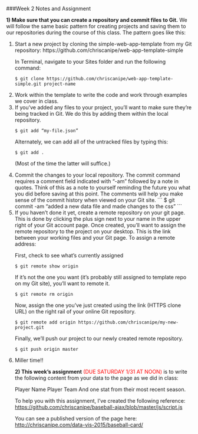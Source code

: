 

###Week 2 Notes and Assignment

**1) Make sure that you can create a repository and commit files to Git.** We will follow the same basic pattern for creating projects and saving them to our repositories during the course of this class. The pattern goes like this: 

<ol>

<li>Start a new project by cloning the simple-web-app-template from my Git repository:
https://github.com/chriscanipe/web-app-template-simple

In Terminal, navigate to your Sites folder and run the following command:
```
$ git clone https://github.com/chriscanipe/web-app-template-simple.git project-name
```
</li>

<li>Work within the template to write the code and work through examples we cover in class.</li>

<li>If you’ve added any files to your project, you’ll want to make sure they’re being tracked in Git. We do this by adding them within the local repository.

```
$ git add “my-file.json”
```
Alternately, we can add all of the untracked files by typing this:
```
$ git add .
```
(Most of the time the latter will suffice.)
</li>

<li>Commit the changes to your local repository. The commit command requires a comment field indicated with “-am” followed by a note in quotes. Think of this as a note to yourself reminding the future you what you did before saving at this point. The comments will help you make sense of the commit history when viewed on your Git site.
```
$ git commit -am “added a new data file and made changes to the css”
```
</li>
<li>If you haven’t done it yet, create a remote repository on your git page. This is done by clicking the plus sign next to your name in the upper right of your Git account page. Once created, you’ll want to assign the remote repository to the project on your desktop. This is the link between your working files and your Git page. To assign a remote address:

First, check to see what’s currently assigned
```
$ git remote show origin
```
If it’s not the one you want (it’s probably still assigned to template repo on my Git site), you’ll want to remote it.
```
$ git remote rm origin
```
Now, assign the one you’ve just created using the link (HTTPS clone URL) on the right rail of your online Git repository.
```
$ git remote add origin https://github.com/chriscanipe/my-new-project.git
```
Finally, we’ll push our project to our newly created remote repository.
```
$ git push origin master
```
</li>
<li>Miller time!!</li>




**2) This week’s assignment** <span style='color: red'>(DUE SATURDAY 1/31 AT NOON)</span> is to write the following content from your data to the page as we did in class:

Player Name
Player Team
And one stat from their most recent season.

To help you with this assignment, I’ve created the following reference:
https://github.com/chriscanipe/baseball-ajax/blob/master/js/script.js

You can see a published version of the page here:
http://chriscanipe.com/data-vis-2015/baseball-card/








